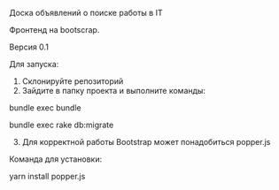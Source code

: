 Доска объявлений о поиске работы в IT

Фронтенд на bootscrap.

Версия 0.1

Для запуска:

1. Склонируйте репозиторий
2. Зайдите в папку проекта и выполните команды:
  
bundle exec bundle

bundle exec rake db:migrate

3. Для корректной работы Bootstrap может понадобиться popper.js

Команда для установки:

yarn install popper.js
